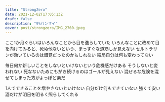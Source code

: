 ```yaml
---
title: "StrongZero"
date: 2021-12-02T17:05:13Z
draft: false
description: "9%バンザイ"
cover: post/strongzero/IMG_2760.jpeg
---
```


ここ1か月ぐらいはいろんなことから目を逸らしていた
いろんなことに改めて目を向けてみると、死ぬ他ないという、まっすぐな道筋しか見えない
セルトラリンが効いているのは錯覚だったのかもしれない
結局自分は何も変わってない

毎日何か新しいことをしないといけないという危機感だけある
そうしないと変われない
死なないためにもがき続けるのはゴールが見えない
混ぜるな危険を混ぜてしまった方がよっぽど楽だ

1人でできることを増やさないといけない
自分だけ何もできていない
強くて安い酒だけが明日を明るく照らしてくれる
